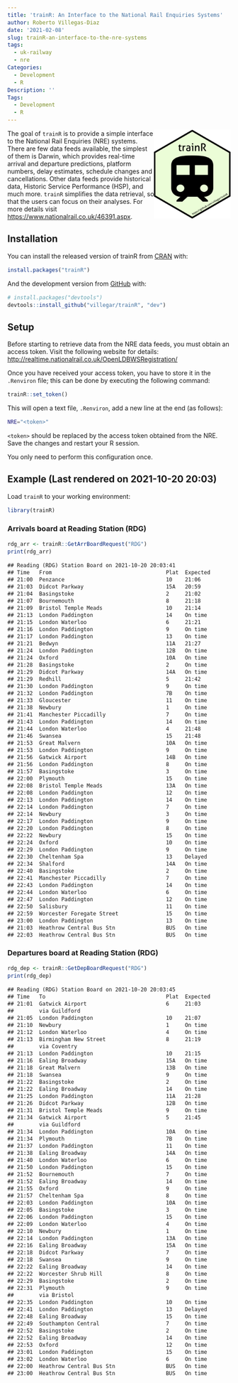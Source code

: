 ```yaml
---
title: 'trainR: An Interface to the National Rail Enquiries Systems'
author: Roberto Villegas-Diaz
date: '2021-02-08'
slug: trainR-an-interface-to-the-nre-systems
tags:
  - uk-railway
  - nre
Categories:
  - Development
  - R
Description: ''
Tags:
  - Development
  - R
---
```


<img src="https://raw.githubusercontent.com/villegar/trainR/main/inst/images/logo.png" alt="logo" align="right" height=200px/>

The goal of `trainR` is to provide a simple interface to the 
National Rail Enquiries (NRE) systems. There are few data feeds 
available, the simplest of them is Darwin, which provides real-time 
arrival and departure predictions, platform numbers, delay estimates, 
schedule changes and cancellations. Other data feeds provide historical 
data, Historic Service Performance (HSP), and much more. `trainR` 
simplifies the data retrieval, so that the users can focus on their 
analyses. For more details visit 
https://www.nationalrail.co.uk/46391.aspx.

## Installation

You can install the released version of trainR from [CRAN](https://CRAN.R-project.org) with:

``` r
install.packages("trainR")
```

And the development version from [GitHub](https://github.com/) with:

``` r
# install.packages("devtools")
devtools::install_github("villegar/trainR", "dev")
```

## Setup
Before starting to retrieve data from the NRE data feeds, you must obtain an access token. 
Visit the following website for details: http://realtime.nationalrail.co.uk/OpenLDBWSRegistration/

Once you have received your access token, you have to store it in the `.Renviron` file; this can be 
done by executing the following command:


```r
trainR::set_token()
```

This will open a text file, `.Renviron`, add a new line at the end (as follows):

```bash
NRE="<token>"
```

`<token>` should be replaced by the access token obtained from the NRE. Save the changes and restart 
your R session.

You only need to perform this configuration once.

## Example (Last rendered on 2021-10-20 20:03)

Load `trainR` to your working environment:

```r
library(trainR)
```

### Arrivals board at Reading Station (RDG)


```r
rdg_arr <- trainR::GetArrBoardRequest("RDG")
print(rdg_arr)
```

```
## Reading (RDG) Station Board on 2021-10-20 20:03:41
## Time   From                                    Plat  Expected
## 21:00  Penzance                                10    21:06
## 21:03  Didcot Parkway                          15A   20:59
## 21:04  Basingstoke                             2     21:02
## 21:07  Bournemouth                             8     21:18
## 21:09  Bristol Temple Meads                    10    21:14
## 21:13  London Paddington                       14    On time
## 21:15  London Waterloo                         6     21:21
## 21:16  London Paddington                       9     On time
## 21:17  London Paddington                       13    On time
## 21:21  Bedwyn                                  11A   21:27
## 21:24  London Paddington                       12B   On time
## 21:24  Oxford                                  10A   On time
## 21:28  Basingstoke                             2     On time
## 21:29  Didcot Parkway                          14A   On time
## 21:29  Redhill                                 5     21:42
## 21:30  London Paddington                       9     On time
## 21:32  London Paddington                       7B    On time
## 21:33  Gloucester                              11    On time
## 21:38  Newbury                                 1     On time
## 21:41  Manchester Piccadilly                   7     On time
## 21:43  London Paddington                       14    On time
## 21:44  London Waterloo                         4     21:48
## 21:46  Swansea                                 15    21:48
## 21:53  Great Malvern                           10A   On time
## 21:53  London Paddington                       9     On time
## 21:56  Gatwick Airport                         14B   On time
## 21:56  London Paddington                       8     On time
## 21:57  Basingstoke                             3     On time
## 22:00  Plymouth                                15    On time
## 22:08  Bristol Temple Meads                    13A   On time
## 22:08  London Paddington                       12    On time
## 22:13  London Paddington                       14    On time
## 22:14  London Paddington                       7     On time
## 22:14  Newbury                                 3     On time
## 22:17  London Paddington                       9     On time
## 22:20  London Paddington                       8     On time
## 22:22  Newbury                                 15    On time
## 22:24  Oxford                                  10    On time
## 22:29  London Paddington                       9     On time
## 22:30  Cheltenham Spa                          13    Delayed
## 22:34  Shalford                                14A   On time
## 22:40  Basingstoke                             2     On time
## 22:41  Manchester Piccadilly                   7     On time
## 22:43  London Paddington                       14    On time
## 22:44  London Waterloo                         6     On time
## 22:47  London Paddington                       12    On time
## 22:50  Salisbury                               11    On time
## 22:59  Worcester Foregate Street               15    On time
## 23:00  London Paddington                       13    On time
## 21:03  Heathrow Central Bus Stn                BUS   On time
## 22:03  Heathrow Central Bus Stn                BUS   On time
```

### Departures board at Reading Station (RDG)


```r
rdg_dep <- trainR::GetDepBoardRequest("RDG")
print(rdg_dep)
```

```
## Reading (RDG) Station Board on 2021-10-20 20:03:45
## Time   To                                      Plat  Expected
## 21:01  Gatwick Airport                         6     21:03
##        via Guildford                           
## 21:05  London Paddington                       10    21:07
## 21:10  Newbury                                 1     On time
## 21:12  London Waterloo                         4     On time
## 21:13  Birmingham New Street                   8     21:19
##        via Coventry                            
## 21:13  London Paddington                       10    21:15
## 21:16  Ealing Broadway                         15A   On time
## 21:18  Great Malvern                           13B   On time
## 21:18  Swansea                                 9     On time
## 21:22  Basingstoke                             2     On time
## 21:22  Ealing Broadway                         14    On time
## 21:25  London Paddington                       11A   21:28
## 21:26  Didcot Parkway                          12B   On time
## 21:31  Bristol Temple Meads                    9     On time
## 21:34  Gatwick Airport                         5     21:45
##        via Guildford                           
## 21:34  London Paddington                       10A   On time
## 21:34  Plymouth                                7B    On time
## 21:37  London Paddington                       11    On time
## 21:38  Ealing Broadway                         14A   On time
## 21:40  London Waterloo                         6     On time
## 21:50  London Paddington                       15    On time
## 21:52  Bournemouth                             7     On time
## 21:52  Ealing Broadway                         14    On time
## 21:55  Oxford                                  9     On time
## 21:57  Cheltenham Spa                          8     On time
## 22:03  London Paddington                       10A   On time
## 22:05  Basingstoke                             3     On time
## 22:06  London Paddington                       15    On time
## 22:09  London Waterloo                         4     On time
## 22:10  Newbury                                 1     On time
## 22:14  London Paddington                       13A   On time
## 22:16  Ealing Broadway                         15A   On time
## 22:18  Didcot Parkway                          7     On time
## 22:18  Swansea                                 9     On time
## 22:22  Ealing Broadway                         14    On time
## 22:22  Worcester Shrub Hill                    8     On time
## 22:29  Basingstoke                             2     On time
## 22:31  Plymouth                                9     On time
##        via Bristol                             
## 22:35  London Paddington                       10    On time
## 22:41  London Paddington                       13    Delayed
## 22:48  Ealing Broadway                         15    On time
## 22:49  Southampton Central                     7     On time
## 22:52  Basingstoke                             2     On time
## 22:52  Ealing Broadway                         14    On time
## 22:53  Oxford                                  12    On time
## 23:01  London Paddington                       15    On time
## 23:02  London Waterloo                         6     On time
## 22:00  Heathrow Central Bus Stn                BUS   On time
## 23:00  Heathrow Central Bus Stn                BUS   On time
```
